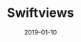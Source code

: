 ---
layout: site
title: "Swiftviews"
date: 2019-01-10
categories: [community]
version: 5.2.9
major: 5
minor: 2
patch: 9
slug: swiftviews
link: https://www.swiftviews.com/home
submitter: ArjunBollam
permalink: /sites/:slug
---